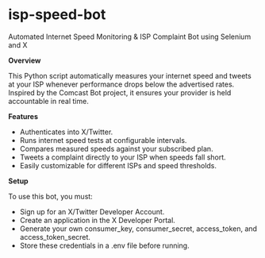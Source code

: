 # isp-speed-bot
Automated Internet Speed Monitoring &amp; ISP Complaint Bot using Selenium and X

**Overview**

This Python script automatically measures your internet speed and tweets at your ISP whenever performance drops below the advertised rates. Inspired by the Comcast Bot project, it ensures your provider is held accountable in real time.

**Features**

- Authenticates into X/Twitter.
- Runs internet speed tests at configurable intervals.
- Compares measured speeds against your subscribed plan.
- Tweets a complaint directly to your ISP when speeds fall short.
- Easily customizable for different ISPs and speed thresholds.

**Setup**

To use this bot, you must:
- Sign up for an X/Twitter Developer Account.
- Create an application in the X Developer Portal.
- Generate your own consumer_key, consumer_secret, access_token, and access_token_secret.
- Store these credentials in a .env file before running.
